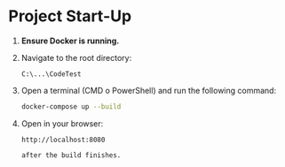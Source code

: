 # Project Start-Up

1. **Ensure Docker is running.**

2. Navigate to the root directory:
   ```plaintext
   C:\...\CodeTest

3. Open a terminal (CMD o PowerShell) and run the following command:
    ```bash
    docker-compose up --build

4. Open in your browser:
   ```arduino
   http://localhost:8080

   after the build finishes.
